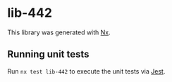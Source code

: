 # lib-442

This library was generated with [Nx](https://nx.dev).

## Running unit tests

Run `nx test lib-442` to execute the unit tests via [Jest](https://jestjs.io).
